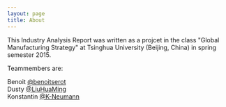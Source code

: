 ```yaml
---
layout: page
title: About
---
```


This Industry Analysis Report was written as a projcet in the class "Global Manufacturing Strategy" at Tsinghua University (Beijing, China) in spring semester 2015.

Teammembers are:

Benoit <a href="https://github.com/benoitserot" class="user-mention">@benoitserot</a> </br>
Dusty <a href="https://github.com/LiuHuaMing" class="user-mention">@LiuHuaMing</a> </br>
Konstantin <a href="https://github.com/K-Neumann" class="user-mention">@K-Neumann</a> </br>


